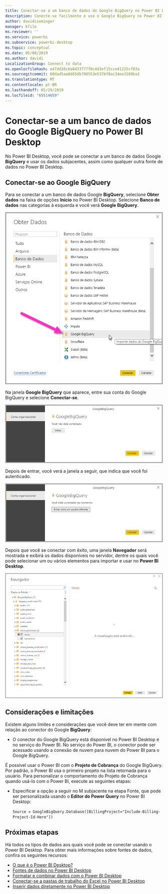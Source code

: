 ```yaml
---
title: Conectar-se a um banco de dados do Google BigQuery no Power BI Desktop
description: Conecte-se facilmente e use o Google BigQuery no Power BI Desktop
author: davidiseminger
manager: kfile
ms.reviewer: ''
ms.service: powerbi
ms.subservice: powerbi-desktop
ms.topic: conceptual
ms.date: 05/08/2019
ms.author: davidi
LocalizationGroup: Connect to data
ms.openlocfilehash: e47dd26c6a8433777f0c4d3ef15cce41225cf03a
ms.sourcegitcommit: 60dad5aa0d85db790553e537bf8ac34ee3289ba3
ms.translationtype: MT
ms.contentlocale: pt-BR
ms.lasthandoff: 05/29/2019
ms.locfileid: "65514659"
---
```

# <a name="connect-to-a-google-bigquery-database-in-power-bi-desktop"></a>Conectar-se a um banco de dados do Google BigQuery no Power BI Desktop
No Power BI Desktop, você pode se conectar a um banco de dados Google **BigQuery** e usar os dados subjacentes, assim como qualquer outra fonte de dados no Power BI Desktop.

## <a name="connect-to-google-bigquery"></a>Conectar-se ao Google BigQuery
Para se conectar a um banco de dados Google **BigQuery**, selecione **Obter dados** na faixa de opções **Início** no Power BI Desktop. Selecione **Banco de dados** nas categorias à esquerda e você verá **Google BigQuery**.

![Caixa de diálogo Get Data para o Google BigQuery](media/desktop-connect-bigquery/connect_bigquery_01.png)

Na janela **Google BigQuery** que aparece, entre sua conta do Google BigQuery e selecione **Conectar-se**.

![Entrar no Google BigQuery](media/desktop-connect-bigquery/connect_bigquery_02.png)

Depois de entrar, você verá a janela a seguir, que indica que você foi autenticado. 

![Conectado ao Google](media/desktop-connect-bigquery/connect_bigquery_02b.png)

Depois que você se conectar com êxito, uma janela **Navegador** será mostrada e exibirá os dados disponíveis no servidor, dentre os quais você pode selecionar um ou vários elementos para importar e usar no **Power BI Desktop**.

![Dados do Google BigQuery](media/desktop-connect-bigquery/connect_bigquery_03.png)

## <a name="considerations-and-limitations"></a>Considerações e limitações
Existem alguns limites e considerações que você deve ter em mente com relação ao conector do Google **BigQuery**:

* O conector do Google BigQuery está disponível no Power BI Desktop e no serviço do Power BI. No serviço do Power BI, o conector pode ser acessado usando a conexão de nuvem para nuvem do Power BI para o Google BigQuery.

É possível usar o Power BI com o **Projeto de Cobrança** do Google BigQuery. Por padrão, o Power BI usa o primeiro projeto na lista retornada para o usuário. Para personalizar o comportamento do Projeto de Cobrança quando usá-lo com o Power BI, execute as seguintes etapas:

 * Especificar a opção a seguir no M subjacente na etapa Fonte, que pode ser personalizada usando o **Editor do Power Query** no Power BI Desktop:

    ```Source = GoogleBigQuery.Database([BillingProject="Include-Billing-Project-Id-Here"])```

## <a name="next-steps"></a>Próximas etapas
Há todos os tipos de dados aos quais você pode se conectar usando o Power BI Desktop. Para obter mais informações sobre fontes de dados, confira os seguintes recursos:

* [O que é o Power BI Desktop?](desktop-what-is-desktop.md)
* [Fontes de dados no Power BI Desktop](desktop-data-sources.md)
* [Formatar e combinar dados com o Power BI Desktop](desktop-shape-and-combine-data.md)
* [Conectar-se a pastas de trabalho do Excel no Power BI Desktop](desktop-connect-excel.md)   
* [Inserir dados diretamente no Power BI Desktop](desktop-enter-data-directly-into-desktop.md)   

